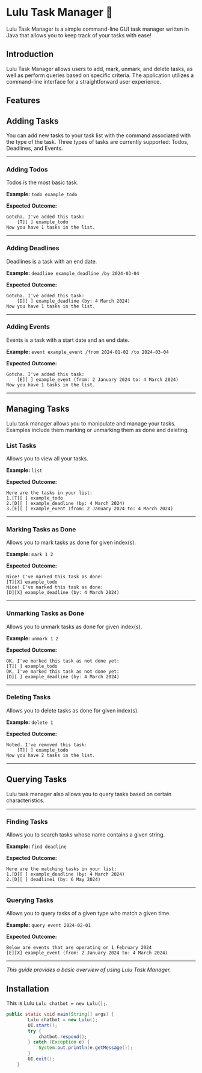 # Lulu Task Manager 🤖

Lulu Task Manager is a simple command-line GUI task manager written in Java that allows you to keep track of your tasks with ease!

## Introduction

Lulu Task Manager allows users to add, mark, unmark, and delete tasks, as well as perform queries based on specific criteria. The application utilizes a command-line interface for a straightforward user experience.

## Features

## Adding Tasks

You can add new tasks to your task list with the command associated with the type of the task. Three types of tasks are currently supported: Todos, Deadlines, and Events.
___
### Adding Todos

Todos is the most basic task.

**Example:** `todo example_todo`

**Expected Outcome:**

```
Gotcha. I've added this task:
    [T][ ] example_todo
Now you have 1 tasks in the list.
```
___
### Adding Deadlines

Deadlines is a task with an end date.

**Example:** `deadline example_deadline /by 2024-03-04`

**Expected Outcome:**

```
Gotcha. I've added this task:
    [D][ ] example_deadline (by: 4 March 2024)
Now you have 1 tasks in the list.
```
___
### Adding Events

Events is a task with a start date and an end date.

**Example:** `event example_event /from 2024-01-02 /to 2024-03-04`

**Expected Outcome:**
```
Gotcha. I've added this task:
    [E][ ] example_event (from: 2 January 2024 to: 4 March 2024)
Now you have 1 tasks in the list.
```
___
## Managing Tasks

Lulu task manager allows you to manipulate and manage your tasks. Examples include them marking or unmarking them as done and deleting.

### List Tasks

Allows you to view all your tasks.

**Example:** `list`

**Expected Outcome:**

```
Here are the tasks in your list:
1.[T][ ] example_todo
2.[D][ ] example_deadline (by: 4 March 2024)
3.[E][ ] example_event (from: 2 January 2024 to: 4 March 2024)
```
___
### Marking Tasks as Done

Allows you to mark tasks as done for given index(s).

**Example:** `mark 1 2`

**Expected Outcome:**
```
Nice! I've marked this task as done:
[T][X] example_todo
Nice! I've marked this task as done:
[D][X] example_deadline (by: 4 March 2024)
```
___
### Unmarking Tasks as Done

Allows you to unmark tasks as done for given index(s).

**Example:** `unmark 1 2`

**Expected Outcome:**
```
OK, I've marked this task as not done yet:
[T][ ] example_todo
OK, I've marked this task as not done yet:
[D][ ] example_deadline (by: 4 March 2024)
```
---
### Deleting Tasks

Allows you to delete tasks as done for given index(s).

**Example:** `delete 1`

**Expected Outcome:**
```
Noted. I've removed this task:
    [T][ ] example_todo
Now you have 2 tasks in the list.
```
___
## Querying Tasks

Lulu task manager also allows you to query tasks based on certain characteristics.
___
### Finding Tasks

Allows you to search tasks whose name contains a given string.

**Example:** `find deadline`

**Expected Outcome:**
```
Here are the matching tasks in your list:
1.[D][ ] example_deadline (by: 4 March 2024)
2.[D][ ] deadline1 (by: 6 May 2024)
```
---
### Querying Tasks

Allows you to query tasks of a given type who match a given time.

**Example:** `query event 2024-02-01`

**Expected Outcome:**
```
Below are events that are operating on 1 February 2024
[E][X] example_event (from: 2 January 2024 to: 4 March 2024)
```
---
*This guide provides a basic overview of using Lulu Task Manager.*


## Installation

This is Lulu `Lulu chatbot = new Lulu();`.

```java
public static void main(String[] args) {
        Lulu chatbot = new Lulu();
        UI.start();
        try {
            chatbot.respond();
        } catch (Exception e) {
            System.out.println(e.getMessage());
        }
        UI.exit();
    }
```